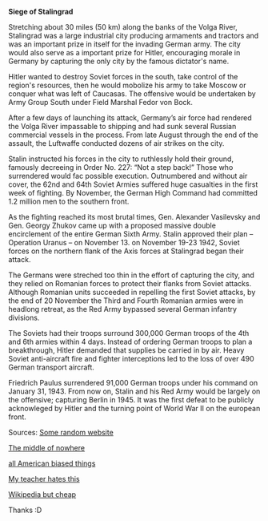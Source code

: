 **Siege of Stalingrad**

Stretching about 30 miles (50 km) along the banks of the Volga River, 
Stalingrad was a large industrial city producing armaments and tractors and was 
an important prize in itself for the invading German army. The city 
would also serve
as a important prize for Hitler, encouraging morale in Germany by capturing 
the only city by the famous dictator's name.

Hitler wanted to destroy Soviet forces in the south, take control
of the region's resources, then he would mobolize his army to take Moscow or
conquer what was left of Caucasas. The offensive would be 
undertaken by Army Group South under Field Marshal Fedor von Bock. 

After a few days of launching its attack, Germany’s air 
force had rendered the Volga River impassable to shipping and had sunk several 
Russian commercial vessels in the process. From late August through the end 
of the assault, the Luftwaffe conducted dozens of air strikes on the city.

Stalin instructed his forces in the city to ruthlessly hold their ground, 
famously decreeing in Order No. 227: “Not a step back!” Those who surrendered would 
fac possible execution. Outnumbered and without air cover, the 62nd and 64th 
Soviet Armies suffered huge casualties in the first week of fighting.
By November, the German High Command had committed 1.2 million men to the southern
front.

As the fighting reached its most brutal times, Gen. Alexander Vasilevsky 
and Gen. Georgy Zhukov came up with a proposed massive double encirclement 
of the entire 
German Sixth Army. Stalin approved their plan – Operation Uranus – on November 13.
on November 19-23 1942, Soviet forces on the northern flank of 
the Axis forces at Stalingrad began their attack. 
 
The Germans were streched too thin in the effort of capturing the city, and they relied on Romanian 
forces to protect their flanks from Soviet attacks. Although Romanian units 
succeeded in repelling the first Soviet attacks, 
by the end of 20 November the Third and Fourth Romanian armies were in 
headlong retreat, as the Red Army bypassed several German infantry divisions.

The Soviets had their troops surround 300,000 German troops of the 4th and 6th 
armies within 4 days. Instead of ordering German troops to plan a breakthrough,
Hitler demanded that supplies be carried in by air. Heavy Soviet 
anti-aircraft fire and fighter interceptions led to the loss of over 490 German transport aircraft.

Friedrich Paulus surrendered 91,000 German troops under his command on January 31, 1943.
From now on, Stalin and his Red Army would
be largely on the offensive; capturing Berlin in 1945. It was the first defeat to be publicly
acknowleged by Hitler and the turning point of World War II on the european front.

Sources: [Some random website](https://www.britannica.com/event/Battle-of-Stalingrad)

[The middle of nowhere](https://warontherocks.com/2017/08/the-motherland-calls-the-battle-of-stalingrad-75-years-later/)

[all American biased things](https://www.history.com/topics/world-war-ii/battle-of-stalingrad)

[My teacher hates this](https://en.wikipedia.org/wiki/Operation_Uranus)

[Wikipedia but cheap](https://www.newworldencyclopedia.org/entry/Battle_of_Stalingrad)

Thanks :D
